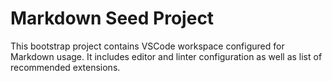 # Markdown Seed Project

This bootstrap project contains VSCode workspace configured for Markdown usage. It includes editor and linter configuration as well as list of recommended extensions.
